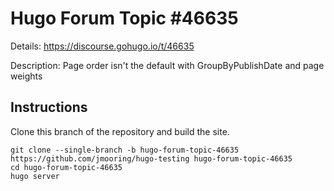 # Hugo Forum Topic #46635

Details: <https://discourse.gohugo.io/t/46635>

Description: Page order isn't the default with GroupByPublishDate and page weights

## Instructions

Clone this branch of the repository and build the site.

```text
git clone --single-branch -b hugo-forum-topic-46635 https://github.com/jmooring/hugo-testing hugo-forum-topic-46635
cd hugo-forum-topic-46635
hugo server
```
